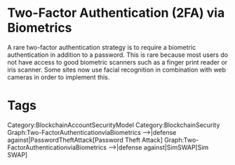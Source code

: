 # Two-Factor Authentication (2FA) via Biometrics

A rare two-factor authentication strategy is to require a biometric authentication in addition to a password. This is rare because most users do not have access to good biometric scanners such as a finger print reader or iris scanner. Some sites now use facial recognition in combination with web cameras in order to implement this.


# Tags

Category:BlockchainAccountSecurityModel
Category:BlockchainSecurity
Graph:Two-FactorAuthenticationviaBiometrics -->|defense against|PasswordTheftAttack[Password Theft Attack]
Graph:Two-FactorAuthenticationviaBiometrics -->|defense against|SimSWAP[Sim SWAP]
